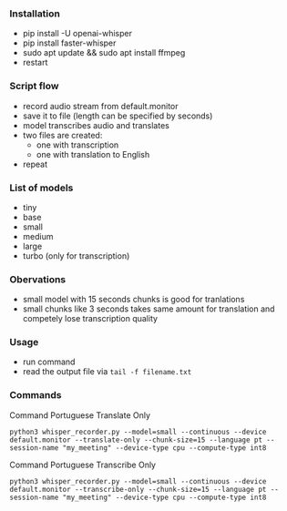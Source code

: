 ### Installation
- pip install -U openai-whisper
- pip install faster-whisper
- sudo apt update && sudo apt install ffmpeg
- restart

### Script flow

- record audio stream from default.monitor
- save it to file (length can be specified by seconds)
- model transcribes audio and translates
- two files are created:
  - one with transcription
  - one with translation to English
- repeat

### List of models

- tiny
- base
- small
- medium
- large
- turbo (only for transcription)

### Obervations
- small model with 15 seconds chunks is good for tranlations
- small chunks like 3 seconds takes same amount for translation and competely lose transcription quality

### Usage

- run command
- read the output file via `tail -f filename.txt`

### Commands

Command Portuguese Translate Only

```python3 whisper_recorder.py --model=small --continuous --device default.monitor --translate-only --chunk-size=15 --language pt --session-name "my_meeting" --device-type cpu --compute-type int8```

Command Portuguese Transcribe Only

```python3 whisper_recorder.py --model=small --continuous --device default.monitor --transcribe-only --chunk-size=15 --language pt --session-name "my_meeting" --device-type cpu --compute-type int8```


